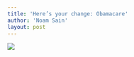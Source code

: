 ```yaml
---
title: 'Here’s your change: Obamacare'
author: 'Noam Sain'
layout: post
---
```


[![](http://1.bp.blogspot.com/_8aN4krk1nsk/SmDu-5ND-II/AAAAAAAAAOg/euQIU1LiJIU/s400/ATT00000.jpg)](http://1.bp.blogspot.com/_8aN4krk1nsk/SmDu-5ND-II/AAAAAAAAAOg/euQIU1LiJIU/s1600-h/ATT00000.jpg)